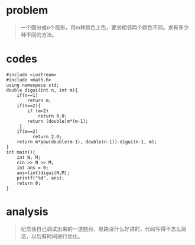 # problem
>一个圆分成n个扇形，用m种颜色上色，要求相邻两个颜色不同。求有多少种不同的方法。
# codes
```
#include <iostream>
#include <math.h>
using namespace std;
double digui(int n, int m){
    if(n==1)
        return m;
    if(n==2){
        if (m<2)
            return 0.0;
        return (double)m*(m-1);
     }
    if(m==2)
          return 2.0;
    return m*pow(double(m-1), double(n-1))-digui(n-1, m);
}
int main(){
    int N, M;
    cin >> N >> M;
    int ans = 0;
    ans=(int)digui(N,M);
    printf("%d", ans);
    return 0;
}

```

# analysis
>纪念我自己调试出来的一道题目，思路没什么好讲的，代码写得不怎么简洁，以后有时间进行优化。